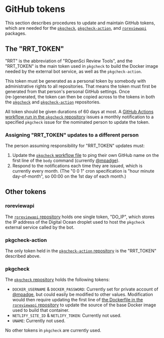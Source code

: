 
# GitHub tokens

This section describes procedures to update and maintain
GitHub tokens, which are needed for the 
[`pkgcheck`](https://github.com/ropensci-review-tools/pkgcheck),
[`pkgcheck-action`](https://github.com/ropensci-review-tools/pkgcheck-action), and
[`roreviewapi`](https://github.com/ropensci-review-tools/roreviewapi) 
packages.

## The "RRT_TOKEN"

"RRT" is the abbreviation of "ROpenSci Review Tools", and the "RRT_TOKEN" is
the main token used in `pkgcheck` to build the Docker image needed by the
external bot service, as well as the `pkgcheck-action`.

This token must be generated as a personal token by somebody with
administrative rights to all repositories. That means the token must first be
generated from that person's personal GitHub settings. Once (re-)generated, the
token can then be copied across to the tokens in both the 
[`pkgcheck`](https://github.com/ropensci-review-tools/pkgcheck) and
[`pkgcheck-action`](https://github.com/ropensci-review-tools/pkgcheck-action)
repositories.

All token should be given durations of 60 days at most. A [GitHub Actions
workflow run in the `pkgcheck`
repository](https://github.com/ropensci-review-tools/pkgcheck/blob/main/.github/workflows/monthly.yaml)
issues a monthly notification to a specified `pkgcheck` issue for the nominated
person to update the token.

### Assigning "RRT_TOKEN" updates to a different person

The person assuming responsibility for "RRT_TOKEN" updates must:

1. Update the [`pkgcheck` workflow
   file](https://github.com/ropensci-review-tools/pkgcheck/blob/main/.github/workflows/monthly.yaml)
   to ping their own GitHub name on the first line of the `body` command
   (currently [@mpadge](https://github.com/mpadge)).
2. Respond to the notifications each time they are issued, which is currently
   every month. (The "0 0 1" cron specification is "hour minute day-of-month",
   so 00:00 on the 1st day of each month.)

## Other tokens

### roreviewapi

The [`roreviewapi`
repository](https://github.com/ropensci-review-tools/roreviewapi) holds one
single token, "DO_IP", which stores the IP address of the Digital Ocean droplet
used to host the `pkgcheck` external service called by the bot.

### pkgcheck-action

The only token held in the [`pkgcheck-action`
repository](https://github.com/ropensci-review-tools/pkgcheck-action) is the "RRT_TOKEN" described above.

### pkgcheck

The [`pkgcheck`
repository](https://github.com/ropensci-review-tools/pkgcheck) holds the following tokens:

- `DOCKER_USERNAME` & `DOCKER_PASSWORD`: Currently set for private account of
  [@mpadge](https://github.com/mpadge), but could easily be modified to other
  values. Modification would then require updating the first line of [the
  Dockerfile in the `roreviewapi`
  repository](https://github.com/ropensci-review-tools/roreviewapi/blob/main/Dockerfile)
  to update the source of the base Docker image used to build that container.
- `NETLIFY_SITE_ID` & `NETLIFY_TOKEN`: Currently not used.
- `UNAME`: Currently not used.

No other tokens in `pkgcheck` are currently used.
